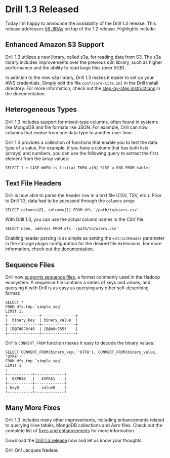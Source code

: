 # Drill 1.3 Released
Today I'm happy to announce the availability of the Drill 1.3 release. This release addresses [58 JIRAs](https://issues.apache.org/jira/secure/ReleaseNote.jspa?projectId=12313820&version=12332946) on top of the 1.2 release. Highlights include:

## Enhanced Amazon S3 Support

Drill 1.3 utilizes a new library, called s3a, for reading data from S3. The s3a library includes improvements over the previous s3n library, such as higher performance and the ability to read large files (over 5GB).

In addition to the new s3a library, Drill 1.3 makes it easier to set up your AWS credentials. Simply edit the file `conf/core-site.xml` in the Drill install directory. For more information, check out the [step-by-step instructions]({{site.baseurl}}/docs/s3-storage-plugin/) in the documentation.

## Heterogeneous Types

Drill 1.3 includes support for mixed-type columns, often found in systems like MongoDB and file formats like JSON. For example, Drill can now columns that evolve from one data type to another over time.

Drill 1.3 provides a collection of functions that enable you to test the data type of a value. For example, if you have a column that has both lists (arrays) and numbers, you can use the following query to extract the first element from the array values:

`SELECT 1 + CASE WHEN is_list(a) THEN a[0] ELSE a END FROM table;`

## Text File Headers

Drill is now able to parse the header row in a text file (CSV, TSV, etc.). Prior to Drill 1.3, data had to be accessed through the `columns` array:

    SELECT columns[0], columns[1] FROM dfs.`/path/to/users.csv`
    
With Drill 1.3, you can use the actual column names in the CSV file:

    SELECT name, address FROM dfs.`/path/to/users.csv`

Enabling header parsing is as simple as setting the `extractHeader` parameter in the storage plugin configuration for the desired file extensions. For more information, check out [the documentation]({{site.baseurl}}/docs/text-files-csv-tsv-psv/).

## Sequence Files

Drill now [supports sequence files]({{site.baseurl}}/docs/querying-sequence-files/), a format commonly used in the Hadoop ecosystem. A sequence file contains a series of keys and values, and querying it with Drill is as easy as querying any other self-describing format:


    SELECT *
    FROM dfs.tmp.`simple.seq`
    LIMIT 1;
    +--------------+---------------+
    |  binary_key  | binary_value  |
    +--------------+---------------+
    | [B@70828f46  | [B@b8c765f    |
    +--------------+---------------+


Drill's `CONVERT_FROM` function makes it easy to decode the binary values:


    SELECT CONVERT_FROM(binary_key, 'UTF8'), CONVERT_FROM(binary_value, 'UTF8')
    FROM dfs.tmp.`simple.seq`
    LIMIT 1
    ;
    +-----------+-------------+
    |  EXPR$0   |   EXPR$1    |
    +-----------+-------------+
    | key0      |   value0    |
    +-----------+-------------+


## Many More Fixes

Drill 1.3 includes many other improvements, including enhancements related to querying Hive tables, MongoDB collections and Avro files. Check out the complete list of [fixes and enhancements](https://issues.apache.org/jira/secure/ReleaseNote.jspa?projectId=12313820&version=12332946) for more information.

Download the [Drill 1.3 release](https://drill.apache.org/download/) now and let us know your thoughts.

Drill On!
Jacques Nadeau
